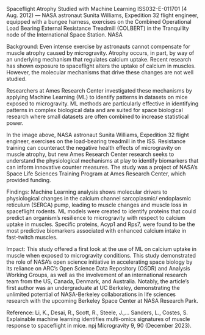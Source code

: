 Spaceflight Atrophy Studied with Machine Learning 
 ISS032-E-011701 (4 Aug. 2012) — NASA astronaut Sunita Williams, Expedition 32 flight engineer, equipped with a bungee harness, exercises on the Combined Operational Load Bearing External Resistance Treadmill (COLBERT) in the Tranquility node of the International Space Station. NASA

Background: Even intense exercise by astronauts cannot compensate for muscle atrophy caused by microgravity. Atrophy occurs, in part, by way of an underlying mechanism that regulates calcium uptake. Recent research has shown exposure to spaceflight alters the uptake of calcium in muscles. However, the molecular mechanisms that drive these changes are not well studied.

Researchers at Ames Research Center investigated these mechanisms by applying Machine Learning (ML) to identify patterns in datasets on mice exposed to microgravity. ML methods are particularly effective in identifying patterns in complex biological data and are suited for space biological research where small datasets are often combined to increase statistical power.

In the image above, NASA astronaut Sunita Williams, Expedition 32 flight engineer, exercises on the load-bearing treadmill in the ISS. Resistance training can counteract the negative health effects of microgravity on muscle atrophy, but new Ames Research Center research seeks to understand the physiological mechanisms at play to identify biomarkers that can inform innovative counter measures. The study was a project of NASA’s Space Life Sciences Training Program at Ames Research Center, which provided funding.

Findings: Machine Learning analysis shows molecular drivers to physiological changes in the calcium channel sarcoplasmic/ endoplasmic reticulum (SERCA) pump, leading to muscle changes and muscle loss in spaceflight rodents. ML models were created to identify proteins that could predict an organism’s resilience to microgravity with respect to calcium uptake in muscles. Specific proteins, Acyp1 and Rps7, were found to be the most predictive biomarkers associated with enhanced calcium intake in fast-twitch muscles.

Impact: This study offered a first look at the use of ML on calcium uptake in muscle when exposed to microgravity conditions. This study demonstrated the role of NASA’s open science initiative in accelerating space biology by its reliance on ARC’s Open Science Data Repository (OSDR) and Analysis Working Groups, as well as the involvement of an international research team from the US, Canada, Denmark, and Australia. Notably, the article’s first author was an undergraduate at UC Berkeley, demonstrating the unlimited potential of NASA-Berkeley collaborations in life sciences research with the upcoming Berkeley Space Center at NASA Research Park.

Reference: Li, K., Desai, R., Scott, R., Steele, J.,… Sanders, L., Costes, S. Explainable machine learning identifies multi-omics signatures of muscle response to spaceflight in mice. npj Microgravity 9, 90 (December 2023).